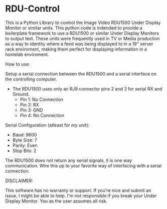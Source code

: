# RDU-Control
This is a Python Library to control the Image Video RDU1500 Under Display Monitor or similar units.
This python code is indended to provide a boilerplate framework to use a RDU1500 or similar Under Display Monitors to output text. These units were frequently used in TV or Media production as a way to identity where a feed was being displayed to in a 19" server rack enviroment, making them perfect for displaying information in a homelab enviroment.

How to use:

Setup a serial connection between the RDU1500 and a serial interface on the controlling computer. 
- The RDU1500 uses only an RJ9 connector pins 2 and 3 for serial RX and Ground.
  - Pin 1: No Connection
  - Pin 2: RX
  - Pin 3: GND
  - Pin 4: No Connection


Serial Configuration (atleast for my unit):
- Baud: 9600
- Byte Size: 7
- Parity: Even
- Stop Bits: 2

The RDU1500 does not return any serial signals, it is one way communication. Wire this up to your favorite way of interfacing with a serial connection.

DISCLAIMER:

This software has no warranty or support. If you're nice and submit an issue, I might be able to help. I'm not responsible if you break your Under Display Monitor. You as the user assumes all risk. 

